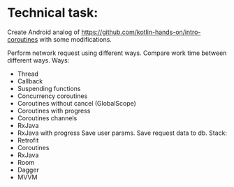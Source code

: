 #  Technical task:
Create Android analog of https://github.com/kotlin-hands-on/intro-coroutines with some modifications.

Perform network request using different ways.
Compare work time between different ways.
Ways:
- Thread
- Callback
- Suspending functions
- Concurrency coroutines
- Coroutines without cancel (GlobalScope)
- Coroutines with progress
- Coroutines channels
- RxJava
- RxJava with progress
Save user params. Save request data to db.
Stack:
- Retrofit
- Coroutines
- RxJava
- Room
- Dagger
- MVVM